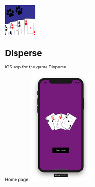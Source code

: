 <img src="https://github.com/jiaweizhou5/Disperse/blob/master/Disperse/Images/App%20Icons/disperse1024.png" title="icon" width=100>

# Disperse
iOS app for the game Disperse

Home page:
<a><img src="https://github.com/jiaweizhou5/Disperse/blob/master/screenshots/home.png" title="home" width=200></a>
